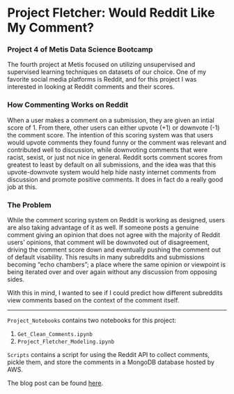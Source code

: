 # Project Fletcher: Would Reddit Like My Comment?  
### Project 4 of Metis Data Science Bootcamp  

The fourth project at Metis focused on utilizing unsupervised and supervised learning techniques on datasets of our choice. One of my favorite social media platforms is Reddit, and for this project I was interested in looking at Reddit comments and their scores.  

### How Commenting Works on Reddit  

When a user makes a comment on a submission, they are given an intial score of 1. From there, other users can either upvote (+1) or downvote (-1) the comment score. The intention of this scoring system was that users would upvote comments they found funny or the comment was relevant and contributed well to discussion, while downvoting comments that were racist, sexist, or just not nice in general. Reddit sorts comment scores from greatest to least by default on all submissions, and the idea was that this upvote-downvote system would help hide nasty internet comments from discussion and promote positive comments. It does in fact do a really good job at this.  

### The Problem  

While the comment scoring system on Reddit is working as designed, users are also taking advantage of it as well. If someone posts a genuine comment giving an opinion that does not agree with the majority of Reddit users’ opinions, that comment will be downvoted out of disagreement, driving the comment score down and eventually pushing the comment out of default visability. This results in many subreddits and submissions becoming “echo chambers”; a place where the same opinion or viewpoint is being iterated over and over again without any discussion from opposing sides.  

With this in mind, I wanted to see if I could predict how different subreddits view comments based on the context of the comment itself.  

---  

`Project_Notebooks` contains two notebooks for this project:   

  1. `Get_Clean_Comments.ipynb`  
  2. `Project_Fletcher_Modeling.ipynb`  

`Scripts` contains a script for using the Reddit API to collect comments, pickle them, and store the comments in a MongoDB database hosted by AWS.  
  
The blog post can be found [here](https://zachheick.github.io/2017/11/10/Would-Reddit-Like-My-Comment/).  
